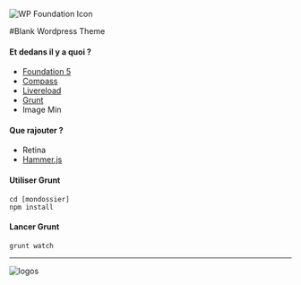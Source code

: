 ![WP Foundation Icon](https://raw.github.com/boluge/wpfoundation/master/img/wpfoundation.jpg) 

#Blank Wordpress Theme

#### Et dedans il y a quoi ?
* [Foundation 5](http://http://foundation.zurb.com/)
* [Compass](http://compass-style.org)
* [Livereload](http://livereload.com/)
* [Grunt](http://gruntjs.com/)
* Image Min

#### Que rajouter ?
* Retina
* [Hammer.js](http://eightmedia.github.io/hammer.js/)

#### Utiliser Grunt
	cd [mondossier]
	npm install

#### Lancer Grunt
	grunt watch
____
![logos](https://raw.github.com/boluge/wpfoundation/master/img/logos.jpg)
